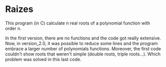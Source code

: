 # Raizes
This program (in C) calculate n real roots of a polynomial function with order n.

In the first version, there are no functions and the code got really extensive. Now, in version_2.0, it was possible to reduce some lines and the program embrace a larger number of polynomials functions. Moreover, the first code couldn't show roots that weren't simple (double roots, triple roots...). Which problem was solved in this last code.
